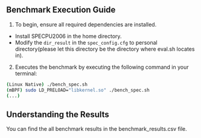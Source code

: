 ## Benchmark Execution Guide

1. To begin, ensure all required dependencies are installed. 

* Install SPECPU2006 in the home directory.
* Modify the `dir_result` in the `spec_config.cfg` to personal directory(please let this directory be the directory where eval.sh locates in).

2. Executes the benchmark by executing the following command in your terminal:

```bash
(Linux Native) ./bench_spec.sh
(mBPF) sudo LD_PRELOAD="libkernel.so" ./bench_spec.sh
(...)
```

## Understanding the Results
You can find the all benchmark results in the benchmark_results.csv file.